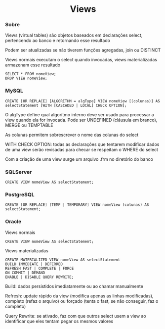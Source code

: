 <h1 align="center">Views</h1>

<h3>Sobre</h3>
<p>Views (virtual tables) são objetos baseados em declarações select, pertencendo ao banco e retornando esse resultado</p>
<p>Podem ser atualizadas se não tiverem funções agregadas, join ou DISTINCT</p>
<p>Views normais executam o select quando invocadas, views materializadas armazenam esse resultado</p>

```
SELECT * FROM nomeView;
DROP VIEW nomeView;
```

<h3>MySQL</h3>

```
CREATE [OR REPLACE] [ALGORITHM = algType] VIEW nomeView [(colunas)] AS selectStatement [WITH [CASCADED | LOCAL] CHECK OPTION];
```
<p>O algType define qual algoritmo interno deve ser usado para processar a view quando ela for invocada. Pode ser UNDEFINED (cláusula em branco), MERGE ou TEMPTABLE</p>
<p>As colunas permitem sobrescrever o nome das colunas do select</p>
<p>WITH CHECK OPTION: todas as declarações que tentarem modificar dados de uma view serão revisadas para checar se respeitam o WHERE do select</p>
<p>Com a criação de uma view surge um arquivo .frm no diretório do banco</p>

<h3>SQLServer</h3>

```
CREATE VIEW nomeView AS selectStatement;
```
<h3>PostgreSQL</h3>

```
CREATE [OR REPLACE] [TEMP | TEMPORARY] VIEW nomeView (colunas) AS selectStatement;
```
<h3>Oracle</h3>
<p>Views normais</p>

```
CREATE VIEW nomeView AS selectStatement;
```
<p>Views materializadas</p>

```
CREATE MATERIALIZED VIEW nomeView AS selectStatement
BUILD IMMEDIATE | DEFERRED
REFRESH FAST | COMPLETE | FORCE
ON COMMIT | DEMAND
ENABLE | DISABLE QUERY REWRITE;
```
<p>Build: dados persistidos imediatamente ou ao chamar manualmente</p>
<p>Refresh: update rápido da view (modifica apenas as linhas modificadas), completo (refaz o arquivo) ou forçado (tenta o fast, se não conseguir, faz o completo)</p>
<p>Query Rewrite: se ativado, faz com que outros select usem a view ao identificar que eles tentam pegar os mesmos valores</p>
